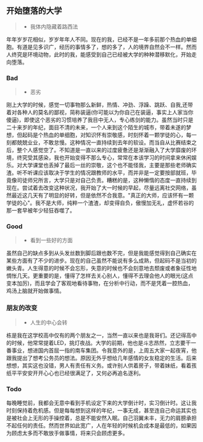 
## 开始堕落的大学
>* 我体内隐藏着路西法

年年岁岁花相似，岁岁年年人不同。现在的我，已经不是一年多前那个热血的单细胞。有道是见多识广，经历的事情多了，想的多了，人的境界自然会不一样。然而人终究是环境动物，此时的我，能感受到自己已经被大学的种种潜移默化，开始走向堕落。




### Bad
>* 恶劣

刚上大学的时候，感觉一切事物那么新鲜，热情、冲劲、浮躁、跳跃、自我,还带着对各种人的莫名的鄙视，简称装逼(你可能以为你自己在装逼，事实上人家当你傻逼)，即使这个恶劣的习惯培养了我目中无人，专心练剑的能力。虽然当时只是二十来岁的年纪，面目不清的未来，一个人来到这个陌生的城市，带着未遂的梦想，但起码是个热血的单细胞，对知识怀有崇敬感，时刻怀着一颗学徒的心，每一刻都兢兢业业，不敢怠慢。这种情况一直持续到去年的软设。而当自从比赛结束之后，整个人感觉空了。不知道是一直以来的过度疲惫还是渐渐融入了大学靡废的环境，终究受其感染，我也开始变得不那么专心，常常在本该学习的时间拿来休闲娱乐。对大学课堂也丢掉了最后一丝的崇敬，这个也不能怪我，主要是那些老师确实渣。听不听课应该取决于学生的情况跟教师的水平，而并非是一定要按部就班，毕竟像司徒师兄所言，大学只是对自己负责。糟糕的是，这种懒惰的态度一直持续到现在。尝试着去改变这种状况，我开始了大一时候的早起，尽量远离社交网络，虽然最近这几天有了明显的好转，但是依然不合我意。"真正的大师，应该怀有一颗学徒的心"。我不是大师，纯粹一个渣渣，却变得自负，傲慢加无礼，虚怀若谷的那一套早被年少轻狂吞噬了。


### Good
>* 看到一些好的方面

虽然自己的缺点多到从头发丝数到脚后跟也数不完，但是我能感觉得到自己确实在某些方面有了不少的进步。现在的自己虽然不能说有多么成熟，但起码不是当初的嫩头青。人生得意的时候不会忘形，失意的时候也不会刻意地去颓废或者象征性地惆怅几天。更重要的是，懂得了怎样去关心别人，懂得不去理会他人的眼光(这点变本加厉)，而且学会了客观地看待事物，在分析中行动，而不是凭着一腔热血，鸡汤上脑就开始做事情。


### 朋友的改变
>* 人生的中心会转

栋是我在这学校高中仅有的两个朋友之一，当然一直以来也是我哥们。还记得高中的时候，他常常提着LED，挑灯夜战。大学的前期，他也是斗志昂然，立志要干一番事业，想进国内首屈一指的南车集团。令我意外的是，上周五大家一起夜宵，他跟我提出了想考公务员的想法。原因无外乎想给几年感情的女友稳定的生活。后来想想，其实这也没错，男人有责任有义务。或许别人供着房子，带着妹纸，看着孩纸平平安安开开心心也已经很满足了，又何必再追名逐利。


### Todo
每晚睡觉前，我都会无意中看到手机设定下来的大学倒计时，实习倒计时。这让我时刻保持着危机感。但是每每想到这样的年纪，一事无成，甚至连自己命运其实也是被社会上无形的手操控着，总是不能安然入眠。自己羽翼未丰，无力的肩膀承担不起任何的责任。然而世界如此宽广，人在年轻的时候机会成本是最低的，如果因为顾虑太多而不敢放手做事情，将来只会顾虑更多。